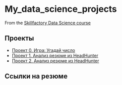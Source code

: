 # My_data_science_projects

From the [Skillfactory Data Science course](https://skillfactory.ru/data-scientist)

## Проекты

* [Проект 0. Игра: Угадай число](https://github.com/Olesya92/sf_data_science/tree/main/project_0)
* [Проект 1. Анализ резюме из HeadHunter](https://github.com/Olesya92/sf_data_science/tree/main/project-1)
* [Проект 2. Анализ резюме из HeadHunter](https://github.com/Olesya92/sf_data_science/tree/main/project-2)

## Ссылки на резюме
